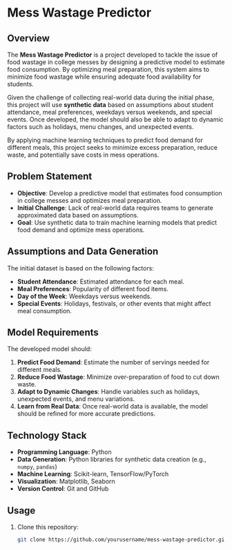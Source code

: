 # Mess Wastage Predictor

## Overview

The **Mess Wastage Predictor** is a project developed to tackle the issue of food wastage in college messes by designing a predictive model to estimate food consumption. By optimizing meal preparation, this system aims to minimize food wastage while ensuring adequate food availability for students.

Given the challenge of collecting real-world data during the initial phase, this project will use **synthetic data** based on assumptions about student attendance, meal preferences, weekdays versus weekends, and special events. Once developed, the model should also be able to adapt to dynamic factors such as holidays, menu changes, and unexpected events.

By applying machine learning techniques to predict food demand for different meals, this project seeks to minimize excess preparation, reduce waste, and potentially save costs in mess operations.

## Problem Statement

- **Objective**: Develop a predictive model that estimates food consumption in college messes and optimizes meal preparation.
- **Initial Challenge**: Lack of real-world data requires teams to generate approximated data based on assumptions.
- **Goal**: Use synthetic data to train machine learning models that predict food demand and optimize mess operations.
  
## Assumptions and Data Generation

The initial dataset is based on the following factors:

- **Student Attendance**: Estimated attendance for each meal.
- **Meal Preferences**: Popularity of different food items.
- **Day of the Week**: Weekdays versus weekends.
- **Special Events**: Holidays, festivals, or other events that might affect meal consumption.

## Model Requirements

The developed model should:

1. **Predict Food Demand**: Estimate the number of servings needed for different meals.
2. **Reduce Food Wastage**: Minimize over-preparation of food to cut down waste.
3. **Adapt to Dynamic Changes**: Handle variables such as holidays, unexpected events, and menu variations.
4. **Learn from Real Data**: Once real-world data is available, the model should be refined for more accurate predictions.

## Technology Stack

- **Programming Language**: Python
- **Data Generation**: Python libraries for synthetic data creation (e.g., `numpy`, `pandas`)
- **Machine Learning**: Scikit-learn, TensorFlow/PyTorch
- **Visualization**: Matplotlib, Seaborn
- **Version Control**: Git and GitHub

## Usage

1. Clone this repository:
   ```bash
   git clone https://github.com/yourusername/mess-wastage-predictor.git
